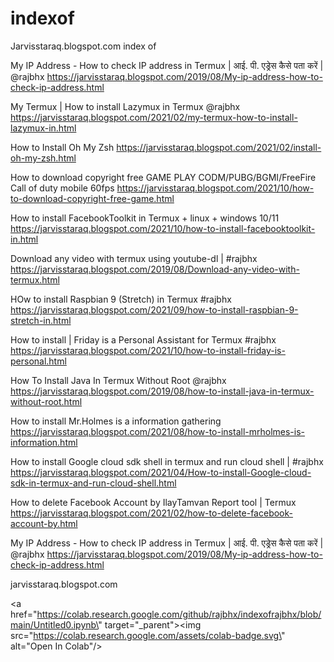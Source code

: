 # indexof
Jarvisstaraq.blogspot.com index of

My IP Address - How to check IP address in Termux | आई. पी. एड्रेस कैसे पता करें | @rajbhx 
https://jarvisstaraq.blogspot.com/2019/08/My-ip-address-how-to-check-ip-address.html

My Termux | How to install Lazymux in Termux @rajbhx
https://jarvisstaraq.blogspot.com/2021/02/my-termux-how-to-install-lazymux-in.html

How to Install Oh My Zsh
https://jarvisstaraq.blogspot.com/2021/02/install-oh-my-zsh.html

How to download copyright free GAME PLAY CODM/PUBG/BGMI/FreeFire Call of duty mobile 60fps 
https://jarvisstaraq.blogspot.com/2021/10/how-to-download-copyright-free-game.html

How to install FacebookToolkit in Termux + linux + windows 10/11
https://jarvisstaraq.blogspot.com/2021/10/how-to-install-facebooktoolkit-in.html

Download any video with termux using youtube-dl | #rajbhx
https://jarvisstaraq.blogspot.com/2019/08/Download-any-video-with-termux.html

HOw to install Raspbian 9 (Stretch) in Termux #rajbhx
https://jarvisstaraq.blogspot.com/2021/09/how-to-install-raspbian-9-stretch-in.html

How to install | Friday is a Personal Assistant for Termux #rajbhx 
https://jarvisstaraq.blogspot.com/2021/10/how-to-install-friday-is-personal.html

How To Install Java In Termux Without Root @rajbhx
https://jarvisstaraq.blogspot.com/2019/08/how-to-install-java-in-termux-without-root.html

How to install Mr.Holmes is a information gathering
https://jarvisstaraq.blogspot.com/2021/08/how-to-install-mrholmes-is-information.html

How to install Google cloud sdk shell in termux and run cloud shell | #rajbhx
https://jarvisstaraq.blogspot.com/2021/04/How-to-install-Google-cloud-sdk-in-termux-and-run-cloud-shell.html

How to delete Facebook Account by IlayTamvan Report tool | Termux
https://jarvisstaraq.blogspot.com/2021/02/how-to-delete-facebook-account-by.html

My IP Address - How to check IP address in Termux | आई. पी. एड्रेस कैसे पता करें | @rajbhx 
https://jarvisstaraq.blogspot.com/2019/08/My-ip-address-how-to-check-ip-address.html

jarvisstaraq.blogspot.com

<a href=\"https://colab.research.google.com/github/rajbhx/indexofrajbhx/blob/main/Untitled0.ipynb\" target=\"_parent\"><img src=\"https://colab.research.google.com/assets/colab-badge.svg\" alt=\"Open In Colab\"/></a>


